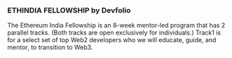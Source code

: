 
### ETHINDIA FELLOWSHIP by Devfolio

The Ethereum India Fellowship is an 8-week mentor-led program that has 2 parallel tracks. (Both tracks are open exclusively for individuals.) Track1 is for a select set of top Web2 developers who we will educate, guide, and mentor, to transition to Web3.
